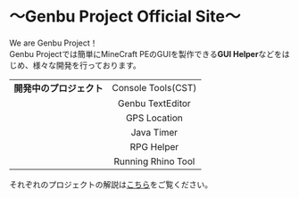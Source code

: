# ～Genbu Project Official Site～
We are Genbu Project！
<br>
Genbu Projectでは簡単にMineCraft PEのGUIを製作できる**GUI Helper**などをはじめ、様々な開発を行っております。

|                                                    |                                                    |
|:--------------------------------------------------:|:--------------------------------------------------:|
|**開発中のプロジェクト**                            |Console Tools(CST)                                  |
|                                                    |Genbu TextEditor                                    |
|                                                    |GPS Location                                        |
|                                                    |Java Timer                                          |
|                                                    |RPG Helper                                          |
|                                                    |Running Rhino Tool                                  |

それぞれのプロジェクトの解説は[こちら](https://github.com/GenbuProject/Genbu-Project-Official-Site/wiki/)をご覧ください。
